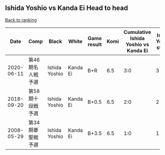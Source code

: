 ## Ishida Yoshio vs Kanda Ei Head to head

[Back to ranking](../../index.md)




| **Date** | **Comp** | **Black** | **White** | **Game result** | **Komi** | **Cumulative Ishida Yoshio vs Kanda Ei** | **Ishida Yoshio streak** | **Kanda Ei streak** | 
| --- | --- | --- | --- | --- | --- | --- | --- | --- |
| 2020-06-11 | 第46期名人戦予選 | Ishida Yoshio | Kanda Ei | B+R | 6.5 | 3:0 | 3 | 0 | 
| 2018-09-20 | 第58期十段戦予選 | Ishida Yoshio | Kanda Ei | B+0.5 | 6.5 | 2:0 | 2 | 0 | 
| 2008-05-29 | 第34期碁聖戦予選 | Ishida Yoshio | Kanda Ei | B+3.5 | 6.5 | 1:0 | 1 | 0 |




